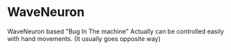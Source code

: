 # WaveNeuron
WaveNeuron based "Bug In The machine" Actually can be controlled easily with hand movements. (It usually goes opposite way)
